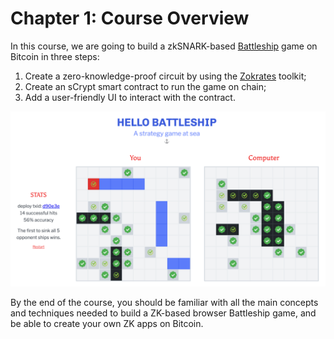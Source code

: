 # Chapter 1: Course Overview


In this course, we are going to build a zkSNARK-based [Battleship](https://en.wikipedia.org/wiki/Battleship_(game)) game on Bitcoin in three steps:


1. Create a zero-knowledge-proof circuit by using the [Zokrates](https://zokrates.github.io) toolkit;
2. Create an sCrypt smart contract to run the game on chain;
3. Add a user-friendly UI to interact with the contract.

<img src="https://github.com/sCrypt-Inc/image-hosting/blob/master/learn-scrypt-courses/course-02/01.png?raw=true" width="600">


By the end of the course, you should be familiar with all the main concepts and techniques needed to build a ZK-based browser Battleship game, and be able to create your own ZK apps on Bitcoin.